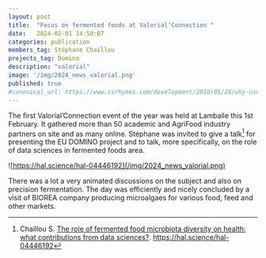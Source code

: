 ```yaml
---
layout: post
title:  "Focus on fermented foods at Valorial’Connection "
date:   2024-02-01 14:50:07
categories: publication
members_tag: Stéphane Chaillou
projects_tag: Domino
description: "valorial"
image: '/img/2024_news_valorial.png'
published: true
#canonical_url: https://www.csrhymes.com/development/2018/05/28/why-use-a-static-site-generator.html
---
```


The first Valorial’Connection event of the year was held at Lamballe this 1st February. It gathered more than 50 academic and AgriFood industry partners on site and as many online.  Stéphane was invited to give a talk[^1] for presenting the EU DOMINO project and to talk, more specifically, on the role of data sciences in fermented foods area. 


![https://hal.science/hal-04446192](/img/2024_news_valorial.png)

There was a lot a very animated discussions on the subject and also on precision fermentation. The day was efficiently and nicely concluded by a visit of BIOREA company producing microalgaes for various food, feed and other markets.

[^1]: Chaillou S. [The role of fermented food microbiota diversity on health: what contributions from data sciences?](https://hal.science/hal-04446192). https://hal.science/hal-04446192



